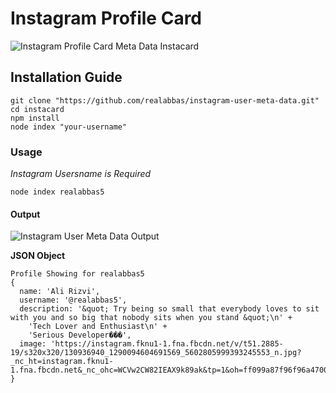 # Instagram Profile Card

![Instagram Profile Card Meta Data Instacard](https://raw.githubusercontent.com/realabbas/instagram-user-meta-data/master/demo/instacard.png)

## Installation Guide

```
git clone "https://github.com/realabbas/instagram-user-meta-data.git"
cd instacard
npm install
node index "your-username"
```

### Usage

*Instagram Usersname is Required*

``` node index realabbas5 ```

#### Output

![Instagram User Meta Data Output](./demo/output.png)

**JSON Object**

```
Profile Showing for realabbas5
{
  name: 'Ali Rizvi',
  username: '@realabbas5',
  description: '&quot; Try being so small that everybody loves to sit with you and so big that nobody sits when you stand &quot;\n' +
    'Tech Lover and Enthusiast\n' +
    'Serious Developer���',
  image: 'https://instagram.fknu1-1.fna.fbcdn.net/v/t51.2885-19/s320x320/130936940_1290094604691569_5602805999393245553_n.jpg?_nc_ht=instagram.fknu1-1.fna.fbcdn.net&_nc_ohc=WCVw2CW82IEAX9k89ak&tp=1&oh=ff099a87f96f96a4700f7a2cf660f508&oe=6016294D'
}
```